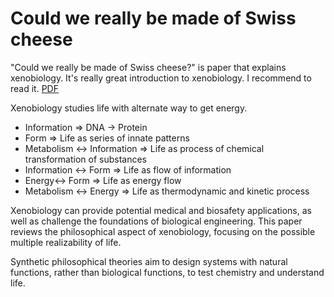 # Could we really be made of Swiss cheese
"Could we really be made of Swiss cheese?" is paper that explains xenobiology. It's really great introduction to xenobiology. I  recommend to read it. [PDF](/pdf/Could_we_really_be_made_of_swiss_cheese.pdf)

Xenobiology studies life with alternate way to get energy.
- Information => DNA -> Protein
- Form => Life as series of innate patterns
- Metabolism <-> Information => Life as process of  chemical transformation of substances
- Information <-> Form => Life as flow of information
- Energy<-> Form => Life as energy flow
- Metabolism <-> Energy => Life as thermodynamic and kinetic process

Xenobiology can provide potential medical and biosafety applications, as well as challenge the foundations of biological engineering. This paper reviews the philosophical aspect of xenobiology, focusing on the possible multiple realizability of life.

Synthetic philosophical theories aim to design systems with natural functions, rather than biological functions, to test chemistry and understand life.

